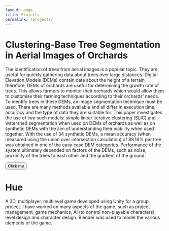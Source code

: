 ```yaml
---
layout: page
title: Projects
permalink: /projects/
---
```


# Clustering-Base Tree Segmentation in Aerial Images of Orchards #
The identification of trees from aerial images is a popular topic. They are useful for quickly gathering data about trees over large distances. Digital Elevation Models (DEMs) contain data about the height of a terrain, therefore, DEMs of orchards are useful for determining the growth rate of trees. This allows farmers to monitor their orchards which would allow them to customise their farming techniques according to their orchards’ needs. To identify trees in these DEMs, an image segmentation technique must be used. There are many methods available and all differ in execution time, accuracy and the type of data they are suitable for. This paper investigates the use of two such models: simple linear iterative
clustering (SLIC) and watershed segmentation when used on DEMs of orchards as well as on synthetic DEMs with the aim of understanding their viability when used together. With the use of 34 synthetic DEMs, a mean accuracy (when measured using the union over intersection calculation) of 88.16% per tree was obtained in one of the easy case DEM categories. Performance of the system ultimately depended on factors of the DEMs, such as noise, proximity of the trees to each other and the gradient of the ground.


<button name="button" onclick="https://projects.cs.uct.ac.za/honsproj/cgi-bin/view/2020/bowden_emeruem_moodley.zip/">Click me</button>


# Hue #
A 3D, multiplayer, multilevel game developed using Unity for a group project. I have worked on many aspects of the game, such as project management, game mechanics, AI (to control non-playable characters), level design and character design. Blender was used to model the various elements of the game.


